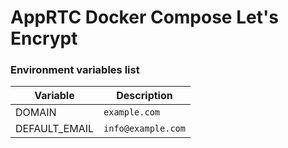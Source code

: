 # AppRTC Docker Compose Let's Encrypt

### Environment variables list

| Variable      | Description        |
|---------------|--------------------|
| DOMAIN        | `example.com`      |
| DEFAULT_EMAIL | `info@example.com` |
